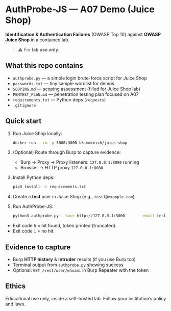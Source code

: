 # AuthProbe-JS — A07 Demo (Juice Shop)

**Identification & Authentication Failures** (OWASP Top 10) against **OWASP Juice Shop** in a contained lab.

> ⚠️ For **lab use only**. 

## What this repo contains
- `authprobe.py` — a simple login brute-force script for Juice Shop
- `passwords.txt` — tiny sample wordlist for demos
- `SCOPING.md` — scoping assessment (filled for Juice Shop lab)
- `PENTEST_PLAN.md` — penetration testing plan focused on A07
- `requirements.txt` — Python deps (`requests`)
- `.gitignore`

## Quick start
1. Run Juice Shop locally:
   ```bash
   docker run --rm -p 3000:3000 bkimminich/juice-shop
   ```

2. (Optional) Route through Burp to capture evidence:
   - Burp → Proxy → Proxy listeners: `127.0.0.1:8080` running
   - Browser → HTTP proxy `127.0.0.1:8080`

3. Install Python deps:
   ```bash
   pip3 install -r requirements.txt
   ```

4. Create a **test** user in Juice Shop (e.g., `test1@example.com`).

5. Run AuthProbe-JS:
   ```bash
   python3 authprobe.py --base http://127.0.0.1:3000      --email test1@example.com      --wordlist passwords.txt      --burp http://127.0.0.1:8080      --delay 0.1      --csv results.csv
   ```

- Exit code `0` = hit found, token printed (truncated).  
- Exit code `1` = no hit.

## Evidence to capture
- Burp **HTTP history** & **Intruder** results (if you use Burp too)
- Terminal output from `authprobe.py` showing success
- Optional: `GET /rest/user/whoami` in Burp Repeater with the token

## Ethics
Educational use only, inside a self-hosted lab. Follow your institution’s policy and laws.
